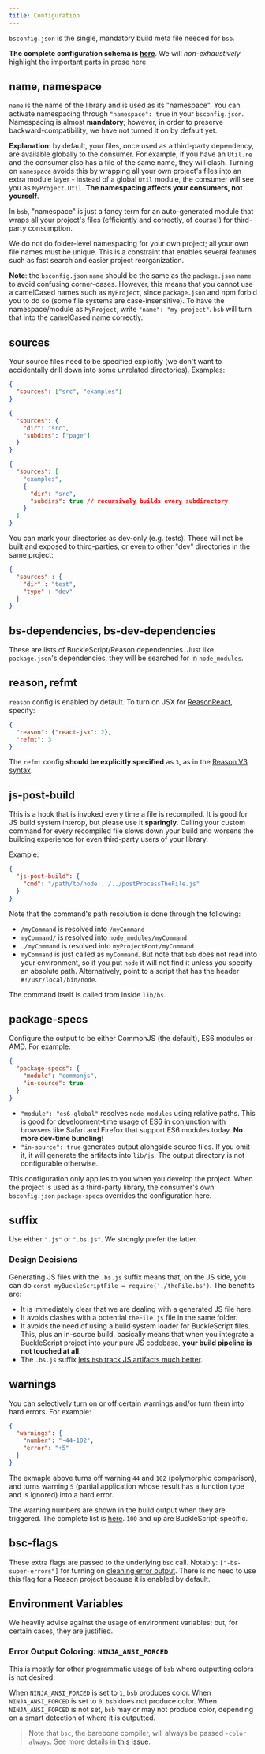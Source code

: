 ```yaml
---
title: Configuration
---
```


`bsconfig.json` is the single, mandatory build meta file needed for `bsb`.

**The complete configuration schema is [here](https://bucklescript.github.io/bucklescript/docson/#build-schema.json)**. We will _non-exhaustively_ highlight the important parts in prose here.

## name, namespace

`name` is the name of the library and is used as its "namespace". You can activate namespacing through `"namespace": true` in your `bsconfig.json`. Namespacing is almost **mandatory**; however, in order to preserve backward-compatibility, we have not turned it on by default yet.

**Explanation**: by default, your files, once used as a third-party dependency, are available globally to the consumer. For example, if you have an `Util.re` and the consumer also has a file of the same name, they will clash. Turning on `namespace` avoids this by wrapping all your own project's files into an extra module layer - instead of a global `Util` module, the consumer will see you as `MyProject.Util`. **The namespacing affects your consumers, not yourself**.

In `bsb`, "namespace" is just a fancy term for an auto-generated module that wraps all your project's files (efficiently and correctly, of course!) for third-party consumption.

We do not do folder-level namespacing for your own project; all your own file names must be unique. This is a constraint that enables several features such as fast search and easier project reorganization.

**Note**: the `bsconfig.json` `name` should be the same as the `package.json` `name` to avoid confusing corner-cases. However, this means that you cannot use a camelCased names such as `MyProject`, since `package.json` and npm forbid you to do so (some file systems are case-insensitive). To have the namespace/module as `MyProject`, write `"name": "my-project"`. `bsb` will turn that into the camelCased name correctly.

## sources

Your source files need to be specified explicitly (we don't want to accidentally drill down into some unrelated directories). Examples:

```json
{
  "sources": ["src", "examples"]
}
```
```json
{
  "sources": {
    "dir": "src",
    "subdirs": ["page"]
  }
}
```

```json
{
  "sources": [
    "examples",
    {
      "dir": "src",
      "subdirs": true // recursively builds every subdirectory
    }
  ]
}
```

You can mark your directories as dev-only (e.g. tests). These will not be built and exposed to third-parties, or even to other "dev" directories in the same project:

```json
{
  "sources" : {
    "dir" : "test",
    "type" : "dev"
  }
}
```

## bs-dependencies, bs-dev-dependencies

These are lists of BuckleScript/Reason dependencies. Just like `package.json`'s dependencies, they will be searched for in `node_modules`.

## reason, refmt

`reason` config is enabled by default. To turn on JSX for [ReasonReact](https://reasonml.github.io/reason-react/), specify:

```json
{
  "reason": {"react-jsx": 2},
  "refmt": 3
}
```

The `refmt` config **should be explicitly specified** as `3`, as in the [Reason V3 syntax](https://reasonml.github.io/blog/2017/10/27/reason3.html).

## js-post-build

This is a hook that is invoked every time a file is recompiled. It is good for JS build system interop, but please use it **sparingly**. Calling your custom command for every recompiled file slows down your build and worsens the building experience for even third-party users of your library.

Example:

```json
{
  "js-post-build": {
    "cmd": "/path/to/node ../../postProcessTheFile.js"
  }
}
```

Note that the command's path resolution is done through the following:

- `/myCommand` is resolved into `/myCommand`
- `myCommand/` is resolved into `node_modules/myCommand`
- `./myCommand` is resolved into `myProjectRoot/myCommand`
- `myCommand` is just called as `myCommand`. But note that `bsb` does not read into your environment, so if you put `node` it will not find it unless you specify an absolute path. Alternatively, point to a script that has the header `#!/usr/local/bin/node`.

The command itself is called from inside `lib/bs`.

## package-specs

Configure the output to be either CommonJS (the default), ES6 modules or AMD. For example:

```json
{
  "package-specs": {
    "module": "commonjs",
    "in-source": true
  }
}
```

- `"module": "es6-global"` resolves `node_modules` using relative paths. This is good for development-time usage of ES6 in conjunction with browsers like Safari and Firefox that support ES6 modules today. **No more dev-time bundling**!
- `"in-source": true` generates output alongside source files. If you omit it, it will generate the artifacts into `lib/js`. The output directory is not configurable otherwise.

This configuration only applies to you when you develop the project. When the project is used as a third-party library, the consumer's own `bsconfig.json` `package-specs` overrides the configuration here.

## suffix

Use either `".js"` or `".bs.js"`. We strongly prefer the latter.

### Design Decisions

Generating JS files with the `.bs.js` suffix means that, on the JS side, you can do `const myBuckleScriptFile = require('./theFile.bs')`. The benefits are:

- It is immediately clear that we are dealing with a generated JS file here.
- It avoids clashes with a potential `theFile.js` file in the same folder.
- It avoids the need of using a build system loader for BuckleScript files. This, plus an in-source build, basically means that when you integrate a BuckleScript project into your pure JS codebase, **your build pipeline is not touched at all**.
- The `.bs.js` suffix [lets `bsb` track JS artifacts much better](build-overview.md#tips-tricks).

## warnings

You can selectively turn on or off certain warnings and/or turn them into hard errors. For example:

```json
{
  "warnings": {
    "number": "-44-102",
    "error": "+5"
  }
}
```

The exmaple above turns off warning `44` and `102` (polymorphic comparison), and turns warning `5` (partial application whose result has a function type and is ignored) into a hard error.

The warning numbers are shown in the build output when they are triggered. The complete list is [here](https://caml.inria.fr/pub/docs/manual-ocaml/comp.html#sec281). `100` and up are BuckleScript-specific.

## bsc-flags

These extra flags are passed to the underlying `bsc` call. Notably: `["-bs-super-errors"]` for turning on [cleaning error output](https://reasonml.github.io/blog/2017/08/25/way-nicer-error-messages.html). There is no need to use this flag for a Reason project because it is enabled by default.

## Environment Variables

We heavily advise against the usage of environment variables; but, for certain cases, they are justified.

### Error Output Coloring: `NINJA_ANSI_FORCED`

This is mostly for other programmatic usage of `bsb` where outputting colors is not desired.

When `NINJA_ANSI_FORCED` is set to `1`, `bsb` produces color.
When `NINJA_ANSI_FORCED` is set to `0`, `bsb` does not produce color.
When `NINJA_ANSI_FORCED` is not set, `bsb` may or may not produce color, depending on a smart detection of where it is outputted.

> Note that `bsc`, the barebone compiler, will always be passed `-color always`. See more details in [this issue](https://github.com/BuckleScript/bucklescript/issues/2984#issuecomment-410669163).
